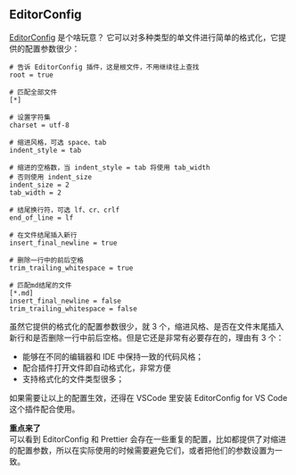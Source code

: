 ## EditorConfig

[EditorConfig](https://editorconfig.org/) 是个啥玩意？ 它可以对多种类型的单文件进行简单的格式化，它提供的配置参数很少：

```
# 告诉 EditorConfig 插件，这是根文件，不用继续往上查找
root = true

# 匹配全部文件
[*]

# 设置字符集
charset = utf-8

# 缩进风格，可选 space、tab
indent_style = tab

# 缩进的空格数，当 indent_style = tab 将使用 tab_width
# 否则使用 indent_size
indent_size = 2
tab_width = 2

# 结尾换行符，可选 lf、cr、crlf
end_of_line = lf

# 在文件结尾插入新行
insert_final_newline = true

# 删除一行中的前后空格
trim_trailing_whitespace = true

# 匹配md结尾的文件
[*.md]
insert_final_newline = false
trim_trailing_whitespace = false

```

虽然它提供的格式化的配置参数很少，就 3 个，缩进风格、是否在文件末尾插入新行和是否删除一行中前后空格。但是它还是非常有必要存在的，理由有 3 个：

- 能够在不同的编辑器和 IDE 中保持一致的代码风格；
- 配合插件打开文件即自动格式化，非常方便
- 支持格式化的文件类型很多；

如果需要让以上的配置生效，还得在 VSCode 里安装 EditorConfig for VS Code 这个插件配合使用。

**重点来了**  
可以看到 EditorConfig 和 Prettier 会存在一些重复的配置，比如都提供了对缩进的配置参数，所以在实际使用的时候需要避免它们，或者把他们的参数设置为一致。
